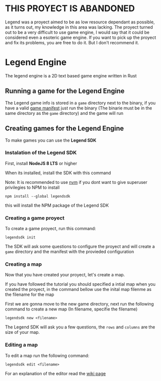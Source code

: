 # THIS PROYECT IS ABANDONED
Legend was a proyect aimed to be as low resource dependant as possible, as it turns out, my knowledge in this area was lacking.
The proyect turned out to be a very difficult to use game engine, I would say that it could be considered even a esoteric game engine.
If you want to pick up the proyect and fix its problems, you are free to do it. But I don't recommend it.

# Legend Engine
The legend engine is a 2D text based game engine written in Rust

## Running a game for the Legend Engine
The Legend game info is stored in a `game` directory next to the binary, if you have a valid [game manifest](https://github.com/Tau5/legend/wiki/game-manifest) just run the binary (The binarie must be in the same directory as the `game` directory) and the game will run


## Creating games for the Legend Engine

To make games you can use the **Legend SDK**

### Instalation of the Legend SDK

First, install **NodeJS 8 LTS** or higher

When its installed, install the SDK with this command 

Note: It is recommended to use [nvm](https://github.com/creationix/nvm) if you dont want to give superuser privilegies to NPM to install
```
npm install --global legendsdk
```
this will install the NPM package of the Legend SDK

### Creating a game proyect

To create a game proyect, run this command:
```
legendsdk init
```
The SDK will ask some questions to configure the proyect and will create a `game` directory and the manifest with the provieded configuration

### Creating a map

Now that you have created your proyect, let's create a map.

If you have followed the tutorial you should specified a intial map when you created the proyect, in the command bellow use the inital map filenme as the filename for the map

First we are gonna move to the new game directory, next run the following command to create a new map (In filename, specifie the filename)
```
legendsdk new <filename>
```
The Legend SDK will ask you a few questions, the `rows` and `columns` are the size of your map.

### Editing a map

To edit a map run the following command:
```
legendsdk edit <filename>
```
For an explanation of the editor read the [wiki page](https://github.com/Tau5/legend/wiki/editor)
